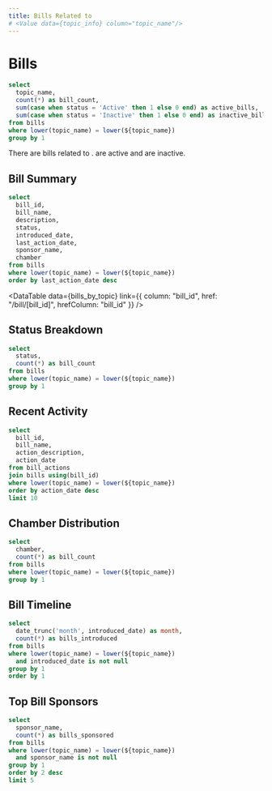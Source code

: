 ```yaml
---
title: Bills Related to 
# <Value data={topic_info} column="topic_name"/> 
---
```


# <Value data={topic_info} column="topic_name"/> Bills

```sql topic_info
select 
  topic_name, 
  count(*) as bill_count,
  sum(case when status = 'Active' then 1 else 0 end) as active_bills,
  sum(case when status = 'Inactive' then 1 else 0 end) as inactive_bills
from bills
where lower(topic_name) = lower(${topic_name})
group by 1
```

<Alert status="info">
  There are <Value data={topic_info} column="bill_count"/> bills related to <Value data={topic_info} column="topic_name"/>.
  <Value data={topic_info} column="active_bills"/> are active and <Value data={topic_info} column="inactive_bills"/> are inactive.
</Alert>

## Bill Summary

```sql bills_by_topic
select 
  bill_id,
  bill_name,
  description,
  status,
  introduced_date,
  last_action_date,
  sponsor_name,
  chamber
from bills
where lower(topic_name) = lower(${topic_name})
order by last_action_date desc
```

<DataTable 
  data={bills_by_topic} 
  link={{
    column: "bill_id",
    href: "/bill/[bill_id]",
    hrefColumn: "bill_id"
  }}
/>

## Status Breakdown

```sql status_breakdown
select 
  status,
  count(*) as bill_count
from bills
where lower(topic_name) = lower(${topic_name})
group by 1
```

<BarChart 
  data={status_breakdown} 
  x="status" 
  y="bill_count"
  title="Bills by Status"
/>

## Recent Activity

```sql recent_actions
select 
  bill_id,
  bill_name,
  action_description,
  action_date
from bill_actions
join bills using(bill_id)
where lower(topic_name) = lower(${topic_name})
order by action_date desc
limit 10
```

<DataTable data={recent_actions} title="Recent Actions on Bills"/>

## Chamber Distribution

```sql chamber_breakdown
select 
  chamber,
  count(*) as bill_count
from bills
where lower(topic_name) = lower(${topic_name})
group by 1
```

<!-- TODO -->

## Bill Timeline

```sql bill_timeline
select 
  date_trunc('month', introduced_date) as month,
  count(*) as bills_introduced
from bills
where lower(topic_name) = lower(${topic_name})
  and introduced_date is not null
group by 1
order by 1
```

<LineChart 
  data={bill_timeline} 
  x="month" 
  y="bills_introduced"
  title="Bills Introduced Over Time"
/>

## Top Bill Sponsors

```sql top_sponsors
select 
  sponsor_name,
  count(*) as bills_sponsored
from bills
where lower(topic_name) = lower(${topic_name})
  and sponsor_name is not null
group by 1
order by 2 desc
limit 5
```

<BarChart 
  data={top_sponsors} 
  x="sponsor_name" 
  y="bills_sponsored"
  title="Top Bill Sponsors"
/>
